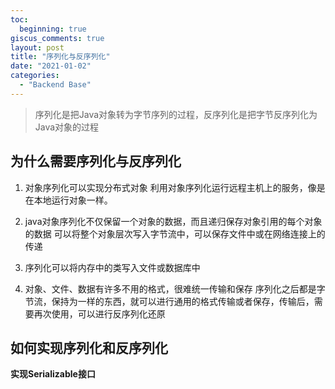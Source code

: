 ```yaml
---
toc:
  beginning: true
giscus_comments: true
layout: post
title: "序列化与反序列化"
date: "2021-01-02"
categories: 
  - "Backend Base"
---
```



> 序列化是把Java对象转为字节序列的过程，反序列化是把字节反序列化为Java对象的过程

## 为什么需要序列化与反序列化 <a name="Why"></a>
1.  对象序列化可以实现分布式对象
    利用对象序列化运行远程主机上的服务，像是在本地运行对象一样。

2. java对象序列化不仅保留一个对象的数据，而且递归保存对象引用的每个对象的数据
   可以将整个对象层次写入字节流中，可以保存文件中或在网络连接上的传递

3. 序列化可以将内存中的类写入文件或数据库中

4. 对象、文件、数据有许多不用的格式，很难统一传输和保存
   序列化之后都是字节流，保持为一样的东西，就可以进行通用的格式传输或者保存，传输后，需要再次使用，可以进行反序列化还原

## 如何实现序列化和反序列化 <a name="How"></a>
**实现Serializable接口**

